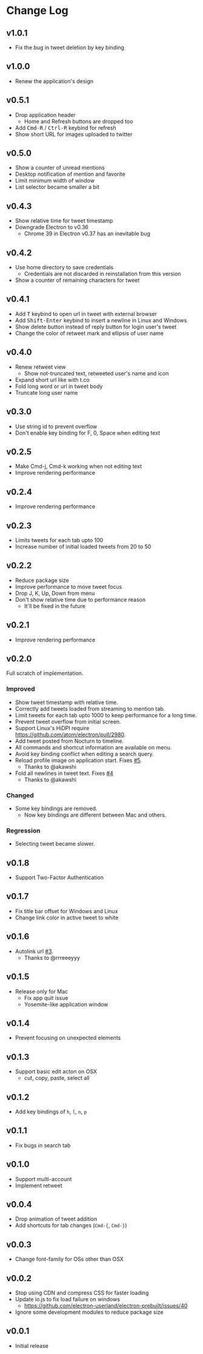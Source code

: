 # Change Log
## v1.0.1
- Fix the bug in tweet deletion by key binding

## v1.0.0
- Renew the application's design

## v0.5.1
- Drop application header
  - Home and Refresh buttons are dropped too
- Add <kbd>Cmd-R</kbd> / <kbd>Ctrl-R</kbd> keybind for refresh
- Show short URL for images uploaded to twitter

## v0.5.0
- Show a counter of unread mentions
- Desktop notification of mention and favorite
- Limit minimum width of window
- List selector became smaller a bit

## v0.4.3
- Show relative time for tweet timestamp
- Downgrade Electron to v0.36
  - Chrome 39 in Electron v0.37 has an inevitable bug

## v0.4.2
- Use home directory to save credentials
  - Credentials are not discarded in reinstallation from this version
- Show a counter of remaining characters for tweet

## v0.4.1
- Add <kbd>T</kbd> keybind to open url in tweet with external browser
- Add <kbd>Shift-Enter</kbd> keybind to insert a newline in Linux and Windows
- Show delete button instead of reply button for login user's tweet
- Change the color of retweet mark and ellipsis of user name

## v0.4.0
- Renew retweet view
  - Show not-truncated text, retweeted user's name and icon
- Expand short url like with t.co
- Fold long word or url in tweet body
- Truncate long user name

## v0.3.0
- Use string id to prevent overflow
- Don't enable key binding for F, 0, Space when editing text

## v0.2.5
- Make Cmd-j, Cmd-k working when not editing text
- Improve rendering performance

## v0.2.4
- Improve rendering performance

## v0.2.3
- Limits tweets for each tab upto 100
- Increase number of initial loaded tweets from 20 to 50

## v0.2.2
- Reduce package size
- Improve performance to move tweet focus
- Drop J, K, Up, Down from menu
- Don't show relative time due to performance reason
  - It'll be fixed in the future

## v0.2.1
- Improve rendering performance

## v0.2.0
Full scratch of implementation.

### Improved
- Show tweet timestamp with relative time.
- Correctly add tweets loaded from streaming to mention tab.
- Limit tweets for each tab upto 1000 to keep performance for a long time.
- Prevent tweet overflow from initial screen.
- Support Linux's HiDPI require https://github.com/atom/electron/pull/2980.
- Add tweet posted from Nocturn to timeline.
- All commands and shortcut information are available on menu.
- Avoid key binding conflict when editing a search query.
- Reload profile image on application start. Fixes [#5](https://github.com/k0kubun/Nocturn/pull/5).
  - Thanks to @akawshi
- Fold all newlines in tweet text. Fixes [#4](https://github.com/k0kubun/Nocturn/pull/4)
  - Thanks to @akawshi

### Changed
- Some key bindings are removed.
  - Now key bindings are different between Mac and others.

### Regression
- Selecting tweet became slower.

## v0.1.8
- Support Two-Factor Authentication

## v0.1.7
- Fix title bar offset for Windows and Linux
- Change link color in active tweet to white

## v0.1.6
- Autolink url [#3](https://github.com/k0kubun/Nocturn/pull/3).
  - Thanks to @rrreeeyyy

## v0.1.5
- Release only for Mac
  - Fix app quit issue
  - Yosemite-like application window

## v0.1.4
- Prevent focusing on unexpected elements

## v0.1.3
- Support basic edit acton on OSX
  - cut, copy, paste, select all

## v0.1.2
- Add key bindings of `h`, `l`, `n`, `p`

## v0.1.1
- Fix bugs in search tab

## v0.1.0
- Support multi-account
- Implement retweet

## v0.0.4
- Drop animation of tweet addition
- Add shortcuts for tab changes (`Cmd-{`, `Cmd-}`)

## v0.0.3
- Change font-family for OSs other than OSX

## v0.0.2
- Stop using CDN and compress CSS for faster loading
- Update io.js to fix load failure on windows
  - https://github.com/electron-userland/electron-prebuilt/issues/40
- Ignore some development modules to reduce package size

## v0.0.1
- Initial release
